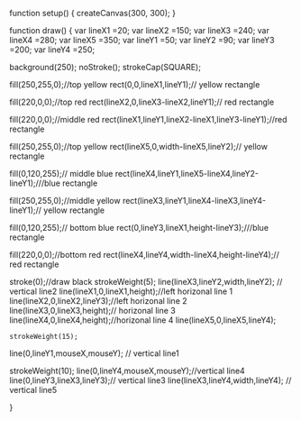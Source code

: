 function setup() {
  createCanvas(300, 300);
}

function draw() {
  var lineX1 =20;
  var lineX2 =150;
  var lineX3 =240;
  var lineX4 =280;
  var lineX5 =350;
  var lineY1 =50;
  var lineY2 =90;
  var lineY3 =200;
  var lineY4 =250;
  
  background(250);
  noStroke();
  strokeCap(SQUARE);
  
  fill(250,255,0);//top yellow
  rect(0,0,lineX1,lineY1);// yellow rectangle
  
  fill(220,0,0);//top red
  rect(lineX2,0,lineX3-lineX2,lineY1);// red rectangle
  
  fill(220,0,0);//middle red
  rect(lineX1,lineY1,lineX2-lineX1,lineY3-lineY1);//red rectangle
  
  
  fill(250,255,0);//top yellow
  rect(lineX5,0,width-lineX5,lineY2);// yellow rectangle
  
  fill(0,120,255);// middle blue
  rect(lineX4,lineY1,lineX5-lineX4,lineY2-lineY1);///blue rectangle
  
  fill(250,255,0);//middle yellow
  rect(lineX3,lineY1,lineX4-lineX3,lineY4-lineY1);// yellow rectangle
  
  fill(0,120,255);// bottom blue
  rect(0,lineY3,lineX1,height-lineY3);///blue rectangle
  
  fill(220,0,0);//bottom red
  rect(lineX4,lineY4,width-lineX4,height-lineY4);// red rectangle
  
  stroke(0);//draw black
  strokeWeight(5);
  line(lineX3,lineY2,width,lineY2);  // vertical line2
	line(lineX1,0,lineX1,height);//left horizonal line 1
  line(lineX2,0,lineX2,lineY3);//left horizonal line 2
  line(lineX3,0,lineX3,height);// horizonal line 3
  line(lineX4,0,lineX4,height);//horizonal line 4
  line(lineX5,0,lineX5,lineY4);
 
		
	strokeWeight(15); 
  line(0,lineY1,mouseX,mouseY);  // vertical line1
	
  strokeWeight(10); 
  line(0,lineY4,mouseX,mouseY);//vertical line4
  line(0,lineY3,lineX3,lineY3);// vertical line3
  line(lineX3,lineY4,width,lineY4); // vertical line5

}
